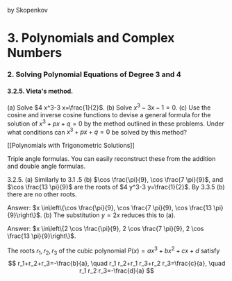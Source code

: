 by Skopenkov

# 3. Polynomials and Complex Numbers
### 2. Solving Polynomial Equations of Degree 3 and 4

#### 3.2.5. Vieta's method. 

(a) Solve $4 x^3-3 x=\frac{1}{2}$.
(b) Solve $x^3-3 x-1=0$.
(c) Use the cosine and inverse cosine functions to devise a general formula for the solution of $x^3+p x+q=0$ by the method outlined in these problems. Under what conditions can $x^3+p x+q=0$ be solved by this method?

[[Polynomials with Trigonometric Solutions]]

Triple angle formulas. You can easily reconstruct these from the addition and double angle formulas.

3.2.5. (a) Similarly to 3.1 .5 (b) $\cos \frac{\pi}{9}, \cos \frac{7 \pi}{9}$, and $\cos \frac{13 \pi}{9}$ are the roots of $4 y^3-3 y=\frac{1}{2}$. By 3.3.5 (b) there are no other roots.

Answer: $x \in\left\{\cos \frac{\pi}{9}, \cos \frac{7 \pi}{9}, \cos \frac{13 \pi}{9}\right\}$.
(b) The substitution $y=2 x$ reduces this to (a).

Answer: $x \in\left\{2 \cos \frac{\pi}{9}, 2 \cos \frac{7 \pi}{9}, 2 \cos \frac{13 \pi}{9}\right\}$.


The roots $r_1, r_2, r_3$ of the cubic polynomial $P(x)=a x^3+b x^2+c x+d$ satisfy
$$
r_1+r_2+r_3=-\frac{b}{a}, \quad r_1 r_2+r_1 r_3+r_2 r_3=\frac{c}{a}, \quad r_1 r_2 r_3=-\frac{d}{a}
$$

